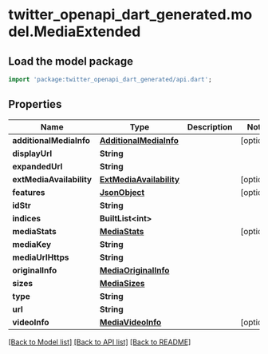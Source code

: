 # twitter_openapi_dart_generated.model.MediaExtended

## Load the model package
```dart
import 'package:twitter_openapi_dart_generated/api.dart';
```

## Properties
Name | Type | Description | Notes
------------ | ------------- | ------------- | -------------
**additionalMediaInfo** | [**AdditionalMediaInfo**](AdditionalMediaInfo.md) |  | [optional] 
**displayUrl** | **String** |  | 
**expandedUrl** | **String** |  | 
**extMediaAvailability** | [**ExtMediaAvailability**](ExtMediaAvailability.md) |  | [optional] 
**features** | [**JsonObject**](.md) |  | [optional] 
**idStr** | **String** |  | 
**indices** | **BuiltList&lt;int&gt;** |  | 
**mediaStats** | [**MediaStats**](MediaStats.md) |  | [optional] 
**mediaKey** | **String** |  | 
**mediaUrlHttps** | **String** |  | 
**originalInfo** | [**MediaOriginalInfo**](MediaOriginalInfo.md) |  | 
**sizes** | [**MediaSizes**](MediaSizes.md) |  | 
**type** | **String** |  | 
**url** | **String** |  | 
**videoInfo** | [**MediaVideoInfo**](MediaVideoInfo.md) |  | [optional] 

[[Back to Model list]](../README.md#documentation-for-models) [[Back to API list]](../README.md#documentation-for-api-endpoints) [[Back to README]](../README.md)


